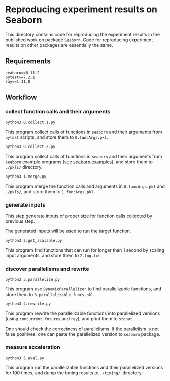 # Reproducing experiment results on Seaborn

This directory contains code for reproducing the experiment results in the published work on package `Seaborn`. Code for reproducing experiment results on other packages are essentially the same.

## Requirements

```
seaborn==0.11.2
pytest==7.2.1
ray==1.11.0
```

## Workflow

### collect function calls and their arguments

```bash
python3 0.collect.1.py
```

This program collect calls of functions in `seaborn` and their arguments from `pytest` scripts, and store them to `0.funcArgs.pkl`.

```bash
python3 0.collect.2.py
```

This program collect calls of functions in `seaborn` and their arguments from `seaborn` example programs (see [seaborn examples](https://github.com/mwaskom/seaborn/tree/master/examples)), and store them to `./pkls/` directory.

```bash
python3 1.merge.py
```

This program merge the function calls and arguments in `0.funcArgs.pkl` and `./pkls/`, and store them to `1.funcArgs.pkl`.

### generate inputs

This step generate inputs of proper size for function calls collected by previous step.

The generated inputs will be used to run the target function.

```bash
python3 2.get_scalable.py
```

This program find functions that can run for longer than 1 second by scaling input arguments, and store them to `2.log.txt`.

### discover parallelisms and rewrite

```bash
python3 3.parallelize.py
```

This program use `DynamicParallelizer` to find parallelizable functions, and store them to `3.parallelizable_funcs.pkl`.

```bash
python3 4.rewrite.py
```

This program rewrite the parallelizable functions into parallelized versions (using `concurrent.futures` and `ray`), and print them to `stdout`.

One should check the correctness of parallelisms. If the parallelism is not false positives, one can paste the parallelized version to `seaborn` package.

### measure acceleration

```bash
python3 5.eval.py
```

This program run the parallelizable functions and their parallelized versions for 100 times, and dump the timing results to `./timing/ `directory.

